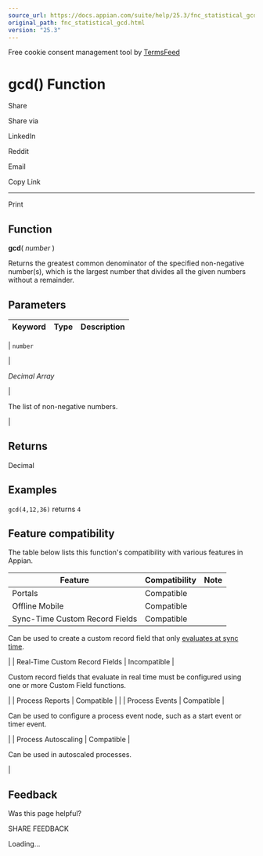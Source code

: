 ```yaml
---
source_url: https://docs.appian.com/suite/help/25.3/fnc_statistical_gcd.html
original_path: fnc_statistical_gcd.html
version: "25.3"
---
```


Free cookie consent management tool by [TermsFeed](https://www.termsfeed.com/)

# gcd() Function

Share

Share via

LinkedIn

Reddit

Email

Copy Link

* * *

Print

## Function

**gcd**( _number_ )

Returns the greatest common denominator of the specified non-negative number(s), which is the largest number that divides all the given numbers without a remainder.

## Parameters

| Keyword | Type | Description |
| --- | --- | --- |
|
`number`

 |

_Decimal Array_

 |

The list of non-negative numbers.

 |

## Returns

Decimal

## Examples

`gcd(4,12,36)` returns `4`

## Feature compatibility

The table below lists this function's compatibility with various features in Appian.

| Feature | Compatibility | Note |
| --- | --- | --- |
| Portals | Compatible |  |
| Offline Mobile | Compatible |  |
| Sync-Time Custom Record Fields | Compatible |
Can be used to create a custom record field that only [evaluates at sync time](custom-record-fields.html#prodlink-sync-time-evaluations).

 |
| Real-Time Custom Record Fields | Incompatible |

Custom record fields that evaluate in real time must be configured using one or more Custom Field functions.

 |
| Process Reports | Compatible |  |
| Process Events | Compatible |

Can be used to configure a process event node, such as a start event or timer event.

 |
| Process Autoscaling | Compatible |

Can be used in autoscaled processes.

 |

## Feedback

Was this page helpful?

SHARE FEEDBACK

Loading...